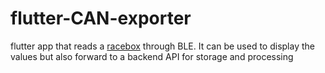 # flutter-CAN-exporter
flutter app that reads a [racebox](www.racebox.pro) through BLE. It can be used to display the values but also forward to a backend API for storage and processing
